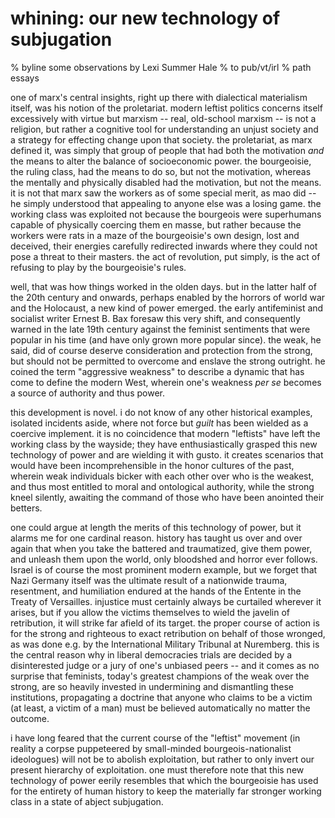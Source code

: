 # whining: our new technology of subjugation
% byline some observations by Lexi Summer Hale
% to pub/vt/irl
% path essays

one of marx's central insights, right up there with dialectical materialism itself, was his notion of the proletariat. modern leftist politics concerns itself excessively with virtue but marxism -- real, old-school marxism -- is not a religion, but rather a cognitive tool for understanding an unjust society and a strategy for effecting change upon that society. the proletariat, as marx defined it, was simply that group of people that had both the motivation *and* the means to alter the balance of socioeconomic power. the bourgeoisie, the ruling class, had the means to do so, but not the motivation, whereas the mentally and physically disabled had the motivation, but not the means. it is not that marx saw the workers as of some special merit, as mao did -- he simply understood that appealing to anyone else was a losing game. the working class was exploited not because the bourgeois were superhumans capable of physically coercing them en masse, but rather because the workers were rats in a maze of the bourgeoisie's own design, lost and deceived, their energies carefully redirected inwards where they could not pose a threat to their masters. the act of revolution, put simply, is the act of refusing to play by the bourgeoisie's rules.

well, that was how things worked in the olden days. but in the latter half of the 20th century and onwards, perhaps enabled by the horrors of world war and the Holocaust, a new kind of power emerged. the early antifeminist and socialist writer Ernest B. Bax foresaw this very shift, and consequently warned in the late 19th century against the feminist sentiments that were popular in his time (and have only grown more popular since). the weak, he said, did of course deserve consideration and protection from the strong, but should not be permitted to overcome and enslave the strong outright. he coined the term "aggressive weakness" to describe a dynamic that has come to define the modern West, wherein one's weakness *per se* becomes a source of authority and thus power.

this development is novel. i do not know of any other historical examples, isolated incidents aside, where not force but *guilt* has been wielded as a coercive implement. it is no coincidence that modern "leftists" have left the working class by the wayside; they have enthusiastically grasped this new technology of power and are wielding it with gusto. it creates scenarios that would have been incomprehensible in the honor cultures of the past, wherein weak individuals bicker with each other over who is the weakest, and thus most entitled to moral and ontological authority, while the strong kneel silently, awaiting the command of those who have been anointed their betters.

one could argue at length the merits of this technology of power, but it alarms me for one cardinal reason. history has taught us over and over again that when you take the battered and traumatized, give them power, and unleash them upon the world, only bloodshed and horror ever follows. Israel is of course the most prominent modern example, but we forget that Nazi Germany itself was the ultimate result of a nationwide trauma, resentment, and humiliation endured at the hands of the Entente in the Treaty of Versailles. injustice must certainly always be curtailed wherever it arises, but if you allow the victims themselves to wield the javelin of retribution, it will strike far afield of its target. the proper course of action is for the strong and righteous to exact retribution on behalf of those wronged, as was done e.g. by the International Military Tribunal at Nuremberg. this is the central reason why in liberal democracies trials are decided by a disinterested judge or a jury of one's unbiased peers -- and it comes as no surprise that feminists, today's greatest champions of the weak over the strong, are so heavily invested in undermining and dismantling these institutions, propagating a doctrine that anyone who claims to be a victim (at least, a victim of a man) must be believed automatically no matter the outcome.

i have long feared that the current course of the "leftist" movement (in reality a corpse puppeteered by small-minded bourgeois-nationalist ideologues) will not be to abolish exploitation, but rather to only invert our present hierarchy of exploitation. one must therefore note that this new technology of power eerily resembles that which the bourgeoisie has used for the entirety of human history to keep the materially far stronger working class in a state of abject subjugation.